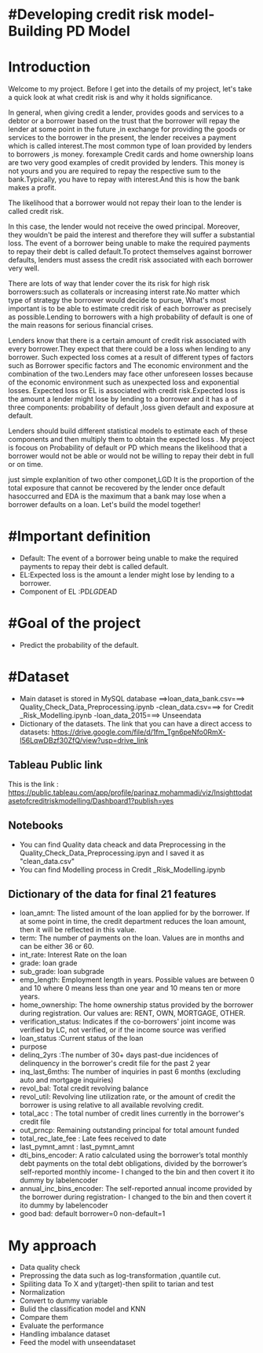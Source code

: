 # #Developing credit risk model-Building PD Model
# Introduction

Welcome to my project. Before I get into the details of my project,  let's take a quick look at what credit risk is and why it holds significance.

In general, when giving credit a lender, provides goods and services to a debtor or a borrower based on the trust that the borrower will repay the lender at some point in the future ,in exchange for providing the goods or services to the borrower in the present, the lender receives a payment which is called interest.The most common type of loan provided by lenders to borrowers ,is money. forexample Credit cards and home ownership loans are two very good examples of credit provided by lenders. This money is not yours and you are required to repay the respective sum to the bank.Typically, you have to repay with interest.And this is how the bank makes a profit.

The likelihood that a borrower would not repay their loan to the lender is called credit risk.

In this case, the lender would not receive the owed principal. Moreover, they wouldn't be paid the interest  and therefore they  will  suffer a substantial loss. The event of a borrower being unable to make the required payments to repay their debt is called default.To protect themselves against borrower defaults, lenders must assess the credit risk associated with each borrower very well.

There are lots of way that lender cover the its risk for high risk borrowers:such as collaterals or increasing interst rate.No matter which type of strategy the borrower would decide to pursue, What's most important is to be able to estimate credit risk of each borrower as precisely as possible.Lending to borrowers with a high probability of default is one of the main reasons for serious financial crises.


Lenders know that there is a certain amount of credit risk associated with every borrower.They expect that there could be a loss when lending to any borrower. Such expected loss comes at a result of different types of factors such as Borrower specific factors and The economic environment and the combination of the two.Lenders may face other unforeseen losses because of the economic environment such as unexpected loss and exponential losses.
Expected loss or EL is associated with credit risk.Expected loss is the amount a lender might lose by lending to a borrower and it has a of three components: probability of default ,loss given default and exposure at default.

Lenders should build different statistical models to estimate each of these components and then multiply them
to obtain the expected loss . My project is focous on Probability of default or PD which means the likelihood that a borrower would not be able or would not be willing to repay their debt in full or on time. 

just simple explanition of two other componet,LGD It is the proportion of the total exposure that cannot be recovered by the lender once default hasoccurred and EDA is the maximum that a bank may lose when a borrower defaults on a loan. Let's build the model together!


# #Important definition

- Default: The event of a borrower being unable to make the required payments to repay their debt is called default.
- EL:Expected loss is the amount a lender might lose by lending to a borrower.
- Component of EL :PD*LGD*EAD


# #Goal of the project
- Predict the probability of the default.  

# #Dataset 
- Main dataset is stored in MySQL database ==>loan_data_bank.csv===> Quality_Check_Data_Preprocessing.ipynb
-clean_data.csv===> for Credit _Risk_Modelling.ipynb
-loan_data_2015===> Unseendata 
- Dictionary of the datasets.
The link that you can have a direct access to datasets:
https://drive.google.com/file/d/1fm_Tgn6peNfo0RmX-l56LqwDBzf30ZfQ/view?usp=drive_link

## Tableau Public link
This is the link : https://public.tableau.com/app/profile/parinaz.mohammadi/viz/Insighttodatasetofcreditriskmodelling/Dashboard1?publish=yes

## Notebooks
- You can find Quality data cheack and data Preprocessing  in the Quality_Check_Data_Preprocessing.ipyn and I saved it as "clean_data.csv"
- You can find Modelling process in Credit _Risk_Modelling.ipynb

## Dictionary of the data for final 21 features

- loan_amnt: The listed amount of the loan applied for by the borrower. If at some point in time, the credit department reduces the loan amount, then it will be reflected in this value.
- term: The number of payments on the loan. Values are in months and can be either 36 or 60.
- int_rate: Interest Rate on the loan	
- grade: loan grade	
- sub_grade: loan subgrade
- emp_length: Employment length in years. Possible values are between 0 and 10 where 0 means less than one year and 10 means ten or more years. 
- home_ownership: The home ownership status provided by the borrower during registration. Our values are: RENT, OWN, MORTGAGE, OTHER. 	
- verification_status: Indicates if the co-borrowers' joint income was verified by LC, not verified, or if the income source was verified
- loan_status :Current status of the loan	
- purpose	
- delinq_2yrs :The number of 30+ days past-due incidences of delinquency in the borrower's credit file for the past 2 year	
- inq_last_6mths: The number of inquiries in past 6 months (excluding auto and mortgage inquiries)
- revol_bal: Total credit revolving balance
- revol_util: Revolving line utilization rate, or the amount of credit the borrower is using relative to all available revolving credit.	
- total_acc : The total number of credit lines currently in the borrower's credit file	
- out_prncp: Remaining outstanding principal for total amount funded
- total_rec_late_fee : Late fees received to date
- last_pymnt_amnt : last_pymnt_amnt	
- dti_bins_encoder: A ratio calculated using the borrower’s total monthly debt payments on the total debt obligations,  divided by the borrower’s self-reported monthly income- I changed to the bin and then covert it ito dummy by labelencoder
- annual_inc_bins_encoder: The self-reported annual income provided by the borrower during registration- I changed to the bin and then covert it ito dummy by labelencoder
- good bad: default borrower=0 non-default=1

# My approach 
- Data quality check
- Preprossing the data such as log-transformation ,quantile cut.
- Spiliting data To X and y(target)-then spilit to tarian and test
- Normalization
- Convert to dummy variable
- Bulid the classification model and KNN
- Compare them 
- Evaluate the performance
- Handling imbalance dataset
- Feed the model with unseendataset


```python

```
